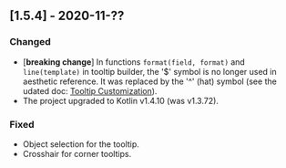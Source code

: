 ## [1.5.4] - 2020-11-??

### Changed
 - [**breaking change**] In functions `format(field, format)` and `line(template)` in 
 tooltip builder, the '$' symbol is no longer used in aesthetic reference. It was replaced by the '^' (hat) symbol 
 (see the udated doc: [Tooltip Customization](https://github.com/JetBrains/lets-plot/blob/master/docs/tooltips.md)).
 - The project upgraded to Kotlin v1.4.10 (was v1.3.72).
 
### Fixed
 - Object selection for the tooltip.
 - Crosshair for corner tooltips. 
